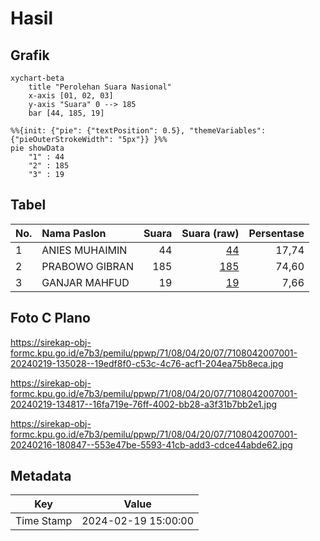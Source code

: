 # Hasil

## Grafik

```mermaid
xychart-beta
    title "Perolehan Suara Nasional"
    x-axis [01, 02, 03]
    y-axis "Suara" 0 --> 185
    bar [44, 185, 19]
```

```mermaid
%%{init: {"pie": {"textPosition": 0.5}, "themeVariables": {"pieOuterStrokeWidth": "5px"}} }%%
pie showData
    "1" : 44
    "2" : 185
    "3" : 19
```

## Tabel

| No. | Nama Paslon    | Suara | Suara (raw) | Persentase |
|:--- |:-------------- | -----:| -----------:| ----------:|
| 1   | ANIES MUHAIMIN | 44    | [44][p-1]   | 17,74      |
| 2   | PRABOWO GIBRAN | 185   | [185][p-2]  | 74,60      |
| 3   | GANJAR MAHFUD  | 19    | [19][p-3]   | 7,66       |


[p-1]: https://github.com/gigit-pemilu/pemilu-2024/blob/main/pilpres/hitung-suara/sub/71-sulawesi-utara/sub/08-bolaang-mongondow-utara/sub/04-bolangitang-barat/sub/2007-langi/sub/001-tps/sub/paslon-1.txt
[p-2]: https://github.com/gigit-pemilu/pemilu-2024/blob/main/pilpres/hitung-suara/sub/71-sulawesi-utara/sub/08-bolaang-mongondow-utara/sub/04-bolangitang-barat/sub/2007-langi/sub/001-tps/sub/paslon-2.txt
[p-3]: https://github.com/gigit-pemilu/pemilu-2024/blob/main/pilpres/hitung-suara/sub/71-sulawesi-utara/sub/08-bolaang-mongondow-utara/sub/04-bolangitang-barat/sub/2007-langi/sub/001-tps/sub/paslon-3.txt

## Foto C Plano

https://sirekap-obj-formc.kpu.go.id/e7b3/pemilu/ppwp/71/08/04/20/07/7108042007001-20240219-135028--19edf8f0-c53c-4c76-acf1-204ea75b8eca.jpg

https://sirekap-obj-formc.kpu.go.id/e7b3/pemilu/ppwp/71/08/04/20/07/7108042007001-20240219-134817--16fa719e-76ff-4002-bb28-a3f31b7bb2e1.jpg

https://sirekap-obj-formc.kpu.go.id/e7b3/pemilu/ppwp/71/08/04/20/07/7108042007001-20240216-180847--553e47be-5593-41cb-add3-cdce44abde62.jpg


## Metadata

| Key        | Value               |
| ---------- | ------------------- |
| Time Stamp | 2024-02-19 15:00:00 |




